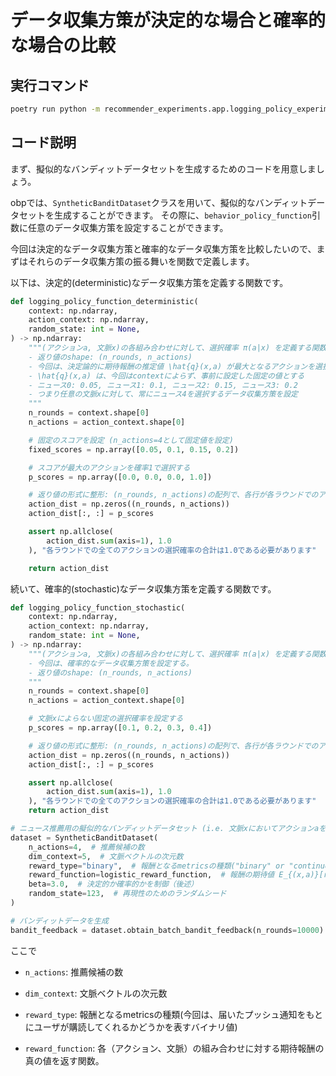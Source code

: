 # データ収集方策が決定的な場合と確率的な場合の比較

## 実行コマンド

```bash
poetry run python -m recommender_experiments.app.logging_policy_experiment
```

## コード説明

まず、擬似的なバンディットデータセットを生成するためのコードを用意しましょう。

obpでは、`SyntheticBanditDataset`クラスを用いて、擬似的なバンディットデータセットを生成することができます。
その際に、`behavior_policy_function`引数に任意のデータ収集方策を設定することができます。

今回は決定的なデータ収集方策と確率的なデータ収集方策を比較したいので、まずはそれらのデータ収集方策の振る舞いを関数で定義します。

以下は、決定的(deterministic)なデータ収集方策を定義する関数です。

```python
def logging_policy_function_deterministic(
    context: np.ndarray,
    action_context: np.ndarray,
    random_state: int = None,
) -> np.ndarray:
    """(アクションa, 文脈x)の各組み合わせに対して、選択確率 π(a|x) を定義する関数。
    - 返り値のshape: (n_rounds, n_actions)
    - 今回は、決定論的に期待報酬の推定値 \hat{q}(x,a) が最大となるアクションを選択するデータ収集方策を設定
    - \hat{q}(x,a) は、今回はcontextによらず、事前に設定した固定の値とする
    - ニュース0: 0.05, ニュース1: 0.1, ニュース2: 0.15, ニュース3: 0.2
    - つまり任意の文脈xに対して、常にニュース4を選択するデータ収集方策を設定
    """
    n_rounds = context.shape[0]
    n_actions = action_context.shape[0]

    # 固定のスコアを設定 (n_actions=4として固定値を設定)
    fixed_scores = np.array([0.05, 0.1, 0.15, 0.2])

    # スコアが最大のアクションを確率1で選択する
    p_scores = np.array([0.0, 0.0, 0.0, 1.0])

    # 返り値の形式に整形: (n_rounds, n_actions)の配列で、各行が各ラウンドでのアクションの選択確率を表す
    action_dist = np.zeros((n_rounds, n_actions))
    action_dist[:, :] = p_scores

    assert np.allclose(
        action_dist.sum(axis=1), 1.0
    ), "各ラウンドでの全てのアクションの選択確率の合計は1.0である必要があります"

    return action_dist
```

続いて、確率的(stochastic)なデータ収集方策を定義する関数です。

```python
def logging_policy_function_stochastic(
    context: np.ndarray,
    action_context: np.ndarray,
    random_state: int = None,
) -> np.ndarray:
    """(アクションa, 文脈x)の各組み合わせに対して、選択確率 π(a|x) を定義する関数
    - 今回は、確率的なデータ収集方策を設定する。
    - 返り値のshape: (n_rounds, n_actions)
    """
    n_rounds = context.shape[0]
    n_actions = action_context.shape[0]

    # 文脈xによらない固定の選択確率を設定する
    p_scores = np.array([0.1, 0.2, 0.3, 0.4])

    # 返り値の形式に整形: (n_rounds, n_actions)の配列で、各行が各ラウンドでのアクションの選択確率を表す
    action_dist = np.zeros((n_rounds, n_actions))
    action_dist[:, :] = p_scores

    assert np.allclose(
        action_dist.sum(axis=1), 1.0
    ), "各ラウンドでの全てのアクションの選択確率の合計は1.0である必要があります"
    return action_dist
```

```python
# ニュース推薦用の擬似的なバンディットデータセット (i.e. 文脈xにおいてアクションaを選択して、得られた報酬r)を設定する
dataset = SyntheticBanditDataset(
    n_actions=4,  # 推薦候補の数
    dim_context=5,  # 文脈ベクトルの次元数
    reward_type="binary",  # 報酬となるmetricsの種類("binary" or "continuous")
    reward_function=logistic_reward_function,  # 報酬の期待値 E_{(x,a)}[r|x,a] の真の値を設定
    beta=3.0,  # 決定的か確率的かを制御（後述）
    random_state=123,  # 再現性のためのランダムシード
)

# バンディットデータを生成
bandit_feedback = dataset.obtain_batch_bandit_feedback(n_rounds=10000)
```

ここで

- `n_actions`: 推薦候補の数
- `dim_context`: 文脈ベクトルの次元数
- `reward_type`: 報酬となるmetricsの種類(今回は、届いたプッシュ通知をもとにユーザが購読してくれるかどうかを表すバイナリ値)

- `reward_function`: 各（アクション、文脈）の組み合わせに対する期待報酬の真の値を返す関数。
